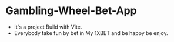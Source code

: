 # Gambling-Wheel-Bet-App

* It's a project Build with Vite.
* Everybody take fun by bet in My 1XBET and be happy be enjoy.
